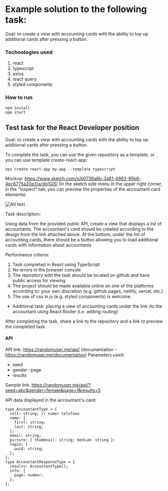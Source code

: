 # Example solution to the following task:

Goal: to create a view with accounting cards with the ability to top up additional cards after pressing a button.

### Technologies used

1. react
2. typescript
3. axios
4. react query
5. styled components

### How to run

```shell
npm install
npm start
```

## Test task for the React Developer position

Goal: to create a view with accounting cards with the ability to top up additional cards after pressing a button.

To complete the task, you can use the given repository as a template, or you can use template create-react-app:

```
npx create-react-app my-app --template typescript
```

Mockup: https://www.sketch.com/s/b0736a6b-3a81-4863-95b6-4ec6775a20e3/a/dg1Gl5l
(In the sketch side menu in the upper right corner, in the "Inspect" tab, you can preview the properties of the accountant card elements)

![Alt ​​text](image.png)

Task description:

Using data from the provided public API, create a view that displays a list of accountants.
The accountant's card should be created according to the design from the link attached above.
At the bottom, under the list of accounting cards, there should be a button allowing you to load additional cards with information about accountants

Performance criteria:

1. Task completed in React using TypeScript
2. No errors in the browser console
3. The repository with the task should be located on github and have public access for viewing
4. The project should be made available online on one of the platforms according to: your own discretion (e.g. github pages, netlify, vercel, etc.)
5. The use of css in js (e.g. styled components) is welcome.

- Additional task: placing a view of accounting cards under the link /to the accountant using React Router (i.e. adding routing)

After completing the task, share a link to the repository and a link to preview the completed task.

#### API

API link: https://randomuser.me/api/ (documentation - https://randomuser.me/documentation)
Parameters used:

- seed
- gender
-page
- results

Sample link: https://randomuser.me/api/?seed=abc&gender=female&page=1&results=5

API data displayed in the accountant's card:

```
type AccountantType = {
  cell: string; // numer telefonu
  name: {
    first: string;
    last: string;
  };
  email: string;
  picture: { thumbnail: string; medium: string };
  login: {
    uuid: string;
  };
};
type AccountantResponseType = {
  results: AccountantType[];
  info: {
    page: number;
  };
};

```
